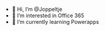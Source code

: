 - 👋 Hi, I’m @Joppeltje
- 👀 I’m interested in Office 365
- 🌱 I’m currently learning Powerapps


<!---
Joppeltje/Joppeltje is a ✨ special ✨ repository because its `README.md` (this file) appears on your GitHub profile.
You can click the Preview link to take a look at your changes.
--->
